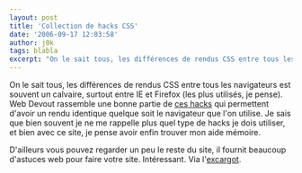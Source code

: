 ```yaml
---
layout: post
title: 'Collection de hacks CSS'
date: '2006-09-17 12:03:58'
author: j0k
tags: blabla
excerpt: "On le sait tous, les différences de rendus CSS entre tous les navigateurs est souvent un calvaire, surtout entre IE et Firefox (les plus utilisés, je pense).     \nWeb Devout rassemble une bonne partie de [ces hacks](http://www.webdevout.net/articles/css_hacks.php) qui permettent d'avoir un rendu identique quelque soit le navigateur que l'on utilise. Je      …"
---
```


On le sait tous, les différences de rendus CSS entre tous les navigateurs est souvent un calvaire, surtout entre IE et Firefox (les plus utilisés, je pense).
Web Devout rassemble une bonne partie de [ces hacks](http://www.webdevout.net/articles/css_hacks.php) qui permettent d'avoir un rendu identique quelque soit le navigateur que l'on utilise. Je sais que bien souvent je ne me rappelle plus quel type de hacks je dois utiliser, et bien avec ce site, je pense avoir enfin trouver mon aide mémoire.

D'ailleurs vous pouvez regarder un peu le reste du site, il fournit beaucoup d'astuces web pour faire votre site. Intéressant.   Via l'[excargot](http://www.excargot.net/index_detail.php?id=403).
